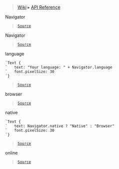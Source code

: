 > [Wiki](Home) ▸ [API Reference](API-Reference)

Navigator
> [`Source`](/Neft-io/neft/tree/master/src/renderer/types/namespace/navigator.litcoffee#navigator-namespace)

Navigator
> [`Source`](/Neft-io/neft/tree/master/src/renderer/types/namespace/navigator.litcoffee#object-navigator)

language
```nml
`Text {
`   text: "Your language: " + Navigator.language
`   font.pixelSize: 30
`}
```

> [`Source`](/Neft-io/neft/tree/master/src/renderer/types/namespace/navigator.litcoffee#boolean-navigatorlanguage--en)

browser
> [`Source`](/Neft-io/neft/tree/master/src/renderer/types/namespace/navigator.litcoffee#boolean-navigatorbrowser--true)

native
```style
`Text {
`   text: Navigator.native ? "Native" : "Browser"
`   font.pixelSize: 30
`}
```

> [`Source`](/Neft-io/neft/tree/master/src/renderer/types/namespace/navigator.litcoffee#boolean-navigatornative--false)

online
> [`Source`](/Neft-io/neft/tree/master/src/renderer/types/namespace/navigator.litcoffee#boolean-navigatoronline--true-signal-navigatorononlinechangeboolean-oldvalue)

